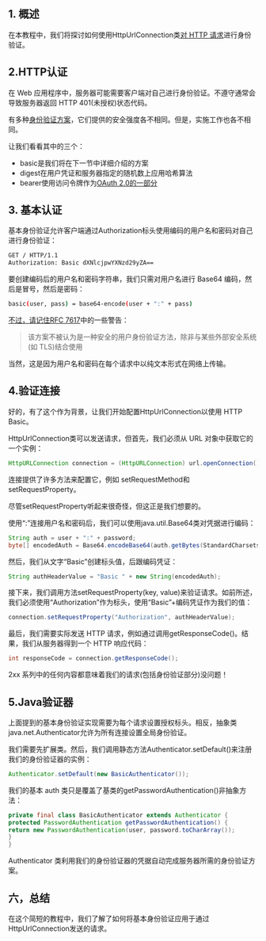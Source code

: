 ## 1. 概述

在本教程中，我们将探讨如何使用HttpUrlConnection类[对 HTTP 请求](https://www.baeldung.com/java-http-request)进行身份验证。

## 2.HTTP认证

在 Web 应用程序中，服务器可能需要客户端对自己进行身份验证。不遵守通常会导致服务器返回 HTTP 401(未授权)状态代码。

有多种[身份验证方案](https://www.iana.org/assignments/http-authschemes/http-authschemes.xhtml)，它们提供的安全强度各不相同。但是，实施工作也各不相同。

让我们看看其中的三个：

-   basic是我们将在下一节中详细介绍的方案
-   digest在用户凭证和服务器指定的随机数上应用哈希算法
-   bearer使用访问令牌作为[OAuth 2.0的一部分](https://www.baeldung.com/spring-security-5-oauth2-login)

## 3. 基本认证

基本身份验证允许客户端通过Authorization标头使用编码的用户名和密码对自己进行身份验证：

```bash
GET / HTTP/1.1
Authorization: Basic dXNlcjpwYXNzd29yZA==
```

要创建编码后的用户名和密码字符串，我们只需对用户名进行 Base64 编码，然后是冒号，然后是密码：

```bash
basic(user, pass) = base64-encode(user + ":" + pass)
```

[不过，请记住RFC 7617](https://tools.ietf.org/html/rfc7617)中的一些警告：

>   该方案不被认为是一种安全的用户身份验证方法，除非与某些外部安全系统(如 TLS)结合使用

当然，这是因为用户名和密码在每个请求中以纯文本形式在网络上传输。

## 4.验证连接

好的，有了这个作为背景，让我们开始配置HttpUrlConnection以使用 HTTP Basic。

HttpUrlConnection类可以发送请求，但首先，我们必须从 URL 对象中获取它的一个实例：

```java
HttpURLConnection connection = (HttpURLConnection) url.openConnection();
```

连接提供了许多方法来配置它，例如 setRequestMethod和setRequestProperty。

尽管setRequestProperty听起来很奇怪，但这正是我们想要的。

使用“:”连接用户名和密码后，我们可以使用java.util.Base64类对凭据进行编码：

```java
String auth = user + ":" + password;
byte[] encodedAuth = Base64.encodeBase64(auth.getBytes(StandardCharsets.UTF_8));
```

然后，我们从文字“Basic”创建标头值，后跟编码凭证：

```java
String authHeaderValue = "Basic " + new String(encodedAuth);
```

接下来，我们调用方法setRequestProperty(key, value)来验证请求。如前所述，我们必须使用“Authorization”作为标头，使用“Basic”+编码凭证作为我们的值：

```java
connection.setRequestProperty("Authorization", authHeaderValue);
```

最后，我们需要实际发送 HTTP 请求，例如通过调用getResponseCode()。结果，我们从服务器得到一个 HTTP 响应代码：

```java
int responseCode = connection.getResponseCode();
```

2xx 系列中的任何内容都意味着我们的请求(包括身份验证部分)没问题！

## 5.Java验证器

上面提到的基本身份验证实现需要为每个请求设置授权标头。相反，抽象类java.net.Authenticator允许为所有连接设置全局身份验证。

我们需要先扩展类。然后，我们调用静态方法Authenticator.setDefault()来注册我们的身份验证器的实例：

```java
Authenticator.setDefault(new BasicAuthenticator());
```

我们的基本 auth 类只是覆盖了基类的getPasswordAuthentication()非抽象方法：

```java
private final class BasicAuthenticator extends Authenticator {
protected PasswordAuthentication getPasswordAuthentication() {
return new PasswordAuthentication(user, password.toCharArray());
}
}
```

Authenticator 类利用我们的身份验证器的凭据自动完成服务器所需的身份验证方案。

## 六，总结

在这个简短的教程中，我们了解了如何将基本身份验证应用于通过HttpUrlConnection发送的请求。